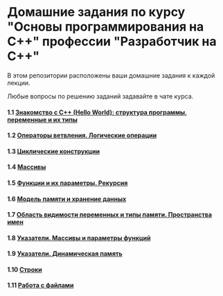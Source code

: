 # Домашние задания по курсу "Основы программирования на C++" профессии "Разработчик на С++"

В этом репозитории расположены ваши домашние задания к каждой лекции. 

Любые вопросы по решению заданий задавайте в чате курса.

#### 1.1 [Знакомство с C++ (Hello World): структура программы, переменные и их типы](https://github.com/netology-code/cpps-homeworks/tree/main/1.1)
#### 1.2 [Операторы ветвления. Логические операции](https://github.com/netology-code/cpps-homeworks/tree/main/1.2)
#### 1.3 [Циклические конструкции](https://github.com/netology-code/cpps-homeworks/tree/main/1.3)
#### 1.4 [Массивы](https://github.com/netology-code/cpps-homeworks/tree/main/1.10)
#### 1.5 [Функции и их параметры. Рекурсия](https://github.com/netology-code/cpps-homeworks/tree/main/1.5)
#### 1.6 [Модель памяти и хранение данных](https://github.com/netology-code/cpps-homeworks/tree/main/1.6)
#### 1.7 [Область видимости переменных и типы памяти. Пространства имен](https://github.com/netology-code/cpps-homeworks/tree/main/1.7)
#### 1.8 [Указатели. Массивы и параметры функций](https://github.com/netology-code/cpps-homeworks/tree/main/1.8)
#### 1.9 [Указатели. Динамическая память](https://github.com/netology-code/cpps-homeworks/tree/main/1.9)
#### 1.10 [Строки](https://github.com/netology-code/cpps-homeworks/tree/main/1.10)
#### 1.11 [Работа с файлами](https://github.com/netology-code/cpps-homeworks/tree/main/1.11)
